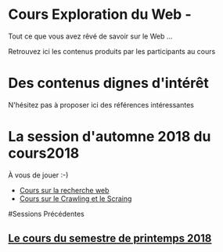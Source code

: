 # Cours Exploration du Web -

Tout ce que vous avez rêvé de savoir sur le Web ...

Retrouvez ici les contenus produits par les participants au cours


# Des contenus dignes d'intérêt
N'hésitez pas à proposer ici des références intéressantes

# La session d'automne 2018 du cours2018

À vous de jouer :-)

- [Cours sur la recherche web](Recherche_sur_le_Web.md)
- [Cours sur le Crawling et le Scraing](Crawling_et_scraping.md)


#Sessions Précédentes
## [Le cours du semestre de printemps 2018](https://explorweb.github.io/cours2018/)
